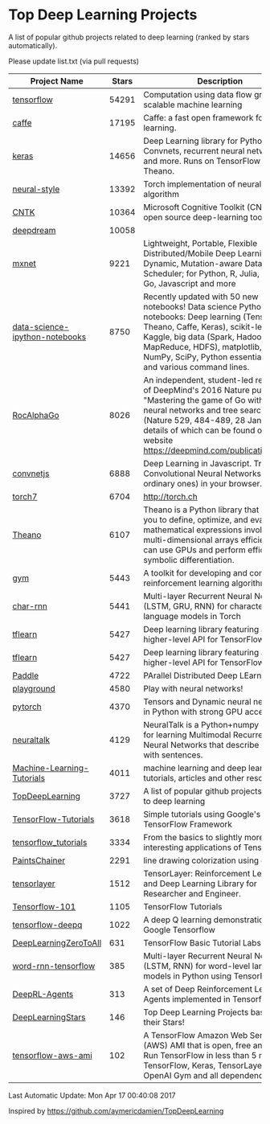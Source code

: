 # Top Deep Learning Projects
A list of popular github projects related to deep learning (ranked by stars automatically).

Please update list.txt (via pull requests)

| Project Name| Stars | Description 
| ------- | ------ | ------  
| [tensorflow](https://github.com/tensorflow/tensorflow) | 54291 | Computation using data flow graphs for scalable machine learning |  
| [caffe](https://github.com/BVLC/caffe) | 17195 | Caffe: a fast open framework for deep learning. |  
| [keras](https://github.com/fchollet/keras) | 14656 | Deep Learning library for Python. Convnets, recurrent neural networks, and more. Runs on TensorFlow or Theano. |  
| [neural-style](https://github.com/jcjohnson/neural-style) | 13392 | Torch implementation of neural style algorithm |  
| [CNTK](https://github.com/Microsoft/CNTK) | 10364 | Microsoft Cognitive Toolkit (CNTK), an open source deep-learning toolkit |  
| [deepdream](https://github.com/google/deepdream) | 10058 |  |  
| [mxnet](https://github.com/dmlc/mxnet) | 9221 | Lightweight, Portable, Flexible Distributed/Mobile Deep Learning with Dynamic, Mutation-aware Dataflow Dep Scheduler; for Python, R, Julia, Scala, Go, Javascript and more |  
| [data-science-ipython-notebooks](https://github.com/donnemartin/data-science-ipython-notebooks) | 8750 | Recently updated with 50 new notebooks! Data science Python notebooks: Deep learning (TensorFlow, Theano, Caffe, Keras), scikit-learn, Kaggle, big data (Spark, Hadoop MapReduce, HDFS), matplotlib, pandas, NumPy, SciPy, Python essentials, AWS, and various command lines. |  
| [RocAlphaGo](https://github.com/Rochester-NRT/RocAlphaGo) | 8026 | An independent, student-led replication of DeepMind's 2016 Nature publication, "Mastering the game of Go with deep neural networks and tree search" (Nature 529, 484-489, 28 Jan 2016), details of which can be found on their website https://deepmind.com/publications.html. |  
| [convnetjs](https://github.com/karpathy/convnetjs) | 6888 | Deep Learning in Javascript. Train Convolutional Neural Networks (or ordinary ones) in your browser. |  
| [torch7](https://github.com/torch/torch7) | 6704 | http://torch.ch |  
| [Theano](https://github.com/Theano/Theano) | 6107 | Theano is a Python library that allows you to define, optimize, and evaluate mathematical expressions involving multi-dimensional arrays efficiently. It can use GPUs and perform efficient symbolic differentiation. |  
| [gym](https://github.com/openai/gym) | 5443 | A toolkit for developing and comparing reinforcement learning algorithms. |  
| [char-rnn](https://github.com/karpathy/char-rnn) | 5441 | Multi-layer Recurrent Neural Networks (LSTM, GRU, RNN) for character-level language models in Torch |  
| [tflearn](https://github.com/tflearn/tflearn) | 5427 | Deep learning library featuring a higher-level API for TensorFlow. |  
| [tflearn](https://github.com/tflearn/tflearn) | 5427 | Deep learning library featuring a higher-level API for TensorFlow. |  
| [Paddle](https://github.com/PaddlePaddle/Paddle) | 4722 | PArallel Distributed Deep LEarning |  
| [playground](https://github.com/tensorflow/playground) | 4580 | Play with neural networks! |  
| [pytorch](https://github.com/pytorch/pytorch) | 4370 | Tensors and Dynamic neural networks in Python  with strong GPU acceleration |  
| [neuraltalk](https://github.com/karpathy/neuraltalk) | 4129 | NeuralTalk is a Python+numpy project for learning Multimodal Recurrent Neural Networks that describe images with sentences. |  
| [Machine-Learning-Tutorials](https://github.com/ujjwalkarn/Machine-Learning-Tutorials) | 4011 | machine learning and deep learning tutorials, articles and other resources  |  
| [TopDeepLearning](https://github.com/aymericdamien/TopDeepLearning) | 3727 | A list of popular github projects related to deep learning |  
| [TensorFlow-Tutorials](https://github.com/nlintz/TensorFlow-Tutorials) | 3618 | Simple tutorials using Google's TensorFlow Framework |  
| [tensorflow_tutorials](https://github.com/pkmital/tensorflow_tutorials) | 3334 | From the basics to slightly more interesting applications of Tensorflow |  
| [PaintsChainer](https://github.com/pfnet/PaintsChainer) | 2291 | line drawing colorization using chainer |  
| [tensorlayer](https://github.com/zsdonghao/tensorlayer) | 1512 | TensorLayer: Reinforcement Learning and Deep Learning Library for Researcher and Engineer. |  
| [Tensorflow-101](https://github.com/sjchoi86/Tensorflow-101) | 1105 | TensorFlow Tutorials |  
| [tensorflow-deepq](https://github.com/nivwusquorum/tensorflow-deepq) | 1022 | A deep Q learning demonstration using Google Tensorflow |  
| [DeepLearningZeroToAll](https://github.com/hunkim/DeepLearningZeroToAll) | 631 | TensorFlow Basic Tutorial Labs |  
| [word-rnn-tensorflow](https://github.com/hunkim/word-rnn-tensorflow) | 385 | Multi-layer Recurrent Neural Networks (LSTM, RNN) for word-level language models in Python using TensorFlow. |  
| [DeepRL-Agents](https://github.com/awjuliani/DeepRL-Agents) | 313 | A set of Deep Reinforcement Learning Agents implemented in Tensorflow. |  
| [DeepLearningStars](https://github.com/hunkim/DeepLearningStars) | 146 | Top Deep Learning Projects based on their Stars! |  
| [tensorflow-aws-ami](https://github.com/ritchieng/tensorflow-aws-ami) | 102 | A TensorFlow Amazon Web Service (AWS) AMI that is open, free and works. Run TensorFlow in less than 5 minutes. TensorFlow, Keras, TensorLayer, OpenAI Gym and all dependencies. |  

Last Automatic Update: Mon Apr 17 00:40:08 2017

Inspired by https://github.com/aymericdamien/TopDeepLearning